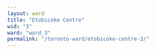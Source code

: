 ```yaml
---
layout: ward
title: "Etobicoke Centre"
wid: "3"
ward: "ward_3"
permalink: "/toronto-ward/etobicoke-centre-3/"
---
```


